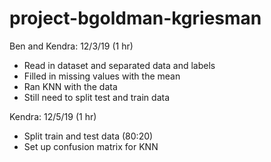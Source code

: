 # project-bgoldman-kgriesman

Ben and Kendra: 12/3/19 (1 hr)
  - Read in dataset and separated data and labels
  - Filled in missing values with the mean
  - Ran KNN with the data
  - Still need to split test and train data

Kendra: 12/5/19 (1 hr)
  - Split train and test data (80:20)
  - Set up confusion matrix for KNN
